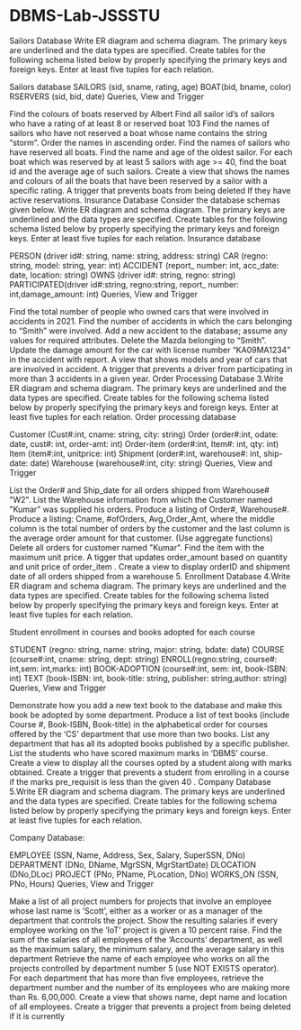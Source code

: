 # DBMS-Lab-JSSSTU
Sailors Database
Write ER diagram and schema diagram. The primary keys are underlined and the data types are specified. Create tables for the following schema listed below by properly specifying the primary keys and foreign keys. Enter at least five tuples for each relation.

Sailors database
SAILORS (sid, sname, rating, age)
BOAT(bid, bname, color)
RSERVERS (sid, bid, date)
Queries, View and Trigger

Find the colours of boats reserved by Albert
Find all sailor id’s of sailors who have a rating of at least 8 or reserved boat 103
Find the names of sailors who have not reserved a boat whose name contains the string “storm”. Order the names in ascending order.
Find the names of sailors who have reserved all boats.
Find the name and age of the oldest sailor.
For each boat which was reserved by at least 5 sailors with age >= 40, find the boat id and the average age of such sailors.
Create a view that shows the names and colours of all the boats that have been reserved by a sailor with a specific rating.
A trigger that prevents boats from being deleted If they have active reservations.
Insurance Database
Consider the database schemas given below. Write ER diagram and schema diagram. The primary keys are underlined and the data types are specified. Create tables for the following schema listed below by properly specifying the primary keys and foreign keys. Enter at least five tuples for each relation.
Insurance database

PERSON (driver id#: string, name: string, address: string)
CAR (regno: string, model: string, year: int)
ACCIDENT (report_ number: int, acc_date: date, location: string)
OWNS (driver id#: string, regno: string)
PARTICIPATED(driver id#:string, regno:string, report_ number: int,damage_amount: int)
Queries, View and Trigger

Find the total number of people who owned cars that were involved in accidents in 2021.
Find the number of accidents in which the cars belonging to “Smith” were involved.
Add a new accident to the database; assume any values for required attributes.
Delete the Mazda belonging to “Smith”.
Update the damage amount for the car with license number “KA09MA1234” in the accident with report.
A view that shows models and year of cars that are involved in accident.
A trigger that prevents a driver from participating in more than 3 accidents in a given year.
Order Processing Database
3.Write ER diagram and schema diagram. The primary keys are underlined and the data types are specified. Create tables for the following schema listed below by properly specifying the primary keys and foreign keys. Enter at least five tuples for each relation. Order processing database

Customer (Cust#:int, cname: string, city: string)
Order (order#:int, odate: date, cust#: int, order-amt: int)
Order-item (order#:int, Item#: int, qty: int)
Item (item#:int, unitprice: int)
Shipment (order#:int, warehouse#: int, ship-date: date)
Warehouse (warehouse#:int, city: string)
Queries, View and Trigger

List the Order# and Ship_date for all orders shipped from Warehouse# "W2".
List the Warehouse information from which the Customer named "Kumar" was supplied his orders. Produce a listing of Order#, Warehouse#.
Produce a listing: Cname, #ofOrders, Avg_Order_Amt, where the middle column is the total number of orders by the customer and the last column is the average order amount for that customer. (Use aggregate functions)
Delete all orders for customer named "Kumar".
Find the item with the maximum unit price.
A tigger that updates order_amount based on quantity and unit price of order_item .
Create a view to display orderID and shipment date of all orders shipped from a warehouse 5.
Enrollment Database
4.Write ER diagram and schema diagram. The primary keys are underlined and the data types are specified. Create tables for the following schema listed below by properly specifying the primary keys and foreign keys. Enter at least five tuples for each relation.

Student enrollment in courses and books adopted for each course

STUDENT (regno: string, name: string, major: string, bdate: date)
COURSE (course#:int, cname: string, dept: string)
ENROLL(regno:string, course#: int,sem: int,marks: int)
BOOK-ADOPTION (course#:int, sem: int, book-ISBN: int)
TEXT (book-ISBN: int, book-title: string, publisher: string,author: string)
Queries, View and Trigger

Demonstrate how you add a new text book to the database and make this book be adopted by some department.
Produce a list of text books (include Course #, Book-ISBN, Book-title) in the alphabetical order for courses offered by the ‘CS’ department that use more than two books.
List any department that has all its adopted books published by a specific publisher.
List the students who have scored maximum marks in ‘DBMS’ course.
Create a view to display all the courses opted by a student along with marks obtained.
Create a trigger that prevents a student from enrolling in a course if the marks pre_requisit is less than the given 40 .
Company Database
5.Write ER diagram and schema diagram. The primary keys are underlined and the data types are specified. Create tables for the following schema listed below by properly specifying the primary keys and foreign keys. Enter at least five tuples for each relation.

Company Database:

EMPLOYEE (SSN, Name, Address, Sex, Salary, SuperSSN, DNo)
DEPARTMENT (DNo, DName, MgrSSN, MgrStartDate)
DLOCATION (DNo,DLoc)
PROJECT (PNo, PName, PLocation, DNo)
WORKS_ON (SSN, PNo, Hours)
Queries, View and Trigger

Make a list of all project numbers for projects that involve an employee whose last name is ‘Scott’, either as a worker or as a manager of the department that controls the project.
Show the resulting salaries if every employee working on the ‘IoT’ project is given a 10 percent raise.
Find the sum of the salaries of all employees of the ‘Accounts’ department, as well as the maximum salary, the minimum salary, and the average salary in this department
Retrieve the name of each employee who works on all the projects controlled by department number 5 (use NOT EXISTS operator).
For each department that has more than five employees, retrieve the department number and the number of its employees who are making more than Rs. 6,00,000.
Create a view that shows name, dept name and location of all employees.
Create a trigger that prevents a project from being deleted if it is currently
